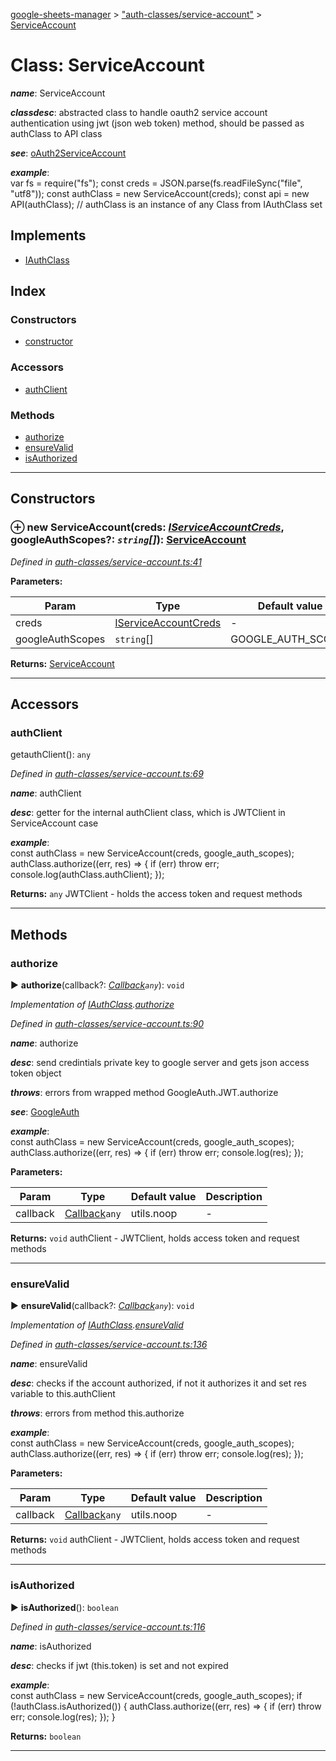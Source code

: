 [google-sheets-manager](../README.md) > ["auth-classes/service-account"](../modules/_auth_classes_service_account_.md) > [ServiceAccount](../classes/_auth_classes_service_account_.serviceaccount.md)



# Class: ServiceAccount

*__name__*: ServiceAccount

*__classdesc__*: abstracted class to handle oauth2 service account authentication using jwt (json web token) method, should be passed as authClass to API class

*__see__*: [oAuth2ServiceAccount](https://developers.google.com/identity/protocols/OAuth2ServiceAccount)

*__example__*:     
        var fs = require("fs");
        const creds = JSON.parse(fs.readFileSync("file", "utf8"));
        const authClass = new ServiceAccount(creds);
        const api = new API(authClass); // authClass is an instance of any Class from IAuthClass set


## Implements

* [IAuthClass](../interfaces/_auth_classes_auth_class_.iauthclass.md)

## Index

### Constructors

* [constructor](_auth_classes_service_account_.serviceaccount.md#constructor)


### Accessors

* [authClient](_auth_classes_service_account_.serviceaccount.md#authclient)


### Methods

* [authorize](_auth_classes_service_account_.serviceaccount.md#authorize)
* [ensureValid](_auth_classes_service_account_.serviceaccount.md#ensurevalid)
* [isAuthorized](_auth_classes_service_account_.serviceaccount.md#isauthorized)



---
## Constructors
<a id="constructor"></a>


### ⊕ **new ServiceAccount**(creds: *[IServiceAccountCreds](../interfaces/_utils_type_alias_.iserviceaccountcreds.md)*, googleAuthScopes?: *`string`[]*): [ServiceAccount](_auth_classes_service_account_.serviceaccount.md)



*Defined in [auth-classes/service-account.ts:41](https://github.com/AbdelrahmanRamadan/google-sheets-manager/blob/8df96f0/src/auth-classes/service-account.ts#L41)*



**Parameters:**

| Param | Type | Default value | Description |
| ------ | ------ | ------ | ------ |
| creds | [IServiceAccountCreds](../interfaces/_utils_type_alias_.iserviceaccountcreds.md)  | - |   - |
| googleAuthScopes | `string`[]  |  GOOGLE_AUTH_SCOPES |   - |





**Returns:** [ServiceAccount](_auth_classes_service_account_.serviceaccount.md)

---



## Accessors
<a id="authclient"></a>

###  authClient


getauthClient(): `any`


*Defined in [auth-classes/service-account.ts:69](https://github.com/AbdelrahmanRamadan/google-sheets-manager/blob/8df96f0/src/auth-classes/service-account.ts#L69)*


*__name__*: authClient

*__desc__*: getter for the internal authClient class, which is JWTClient in ServiceAccount case

*__example__*:     
        const authClass = new ServiceAccount(creds, google_auth_scopes);
        authClass.authorize((err, res) => {
            if (err)
                throw err;
            console.log(authClass.authClient);
        });





**Returns:** `any`
JWTClient - holds the access token and request methods



___


## Methods
<a id="authorize"></a>

###  authorize

► **authorize**(callback?: *[Callback](../modules/_utils_type_alias_.md#callback)`any`*): `void`




*Implementation of [IAuthClass](../interfaces/_auth_classes_auth_class_.iauthclass.md).[authorize](../interfaces/_auth_classes_auth_class_.iauthclass.md#authorize)*

*Defined in [auth-classes/service-account.ts:90](https://github.com/AbdelrahmanRamadan/google-sheets-manager/blob/8df96f0/src/auth-classes/service-account.ts#L90)*


*__name__*: authorize

*__desc__*: send credintials private key to google server and gets json access token object

*__throws__*: errors from wrapped method GoogleAuth.JWT.authorize

*__see__*: [GoogleAuth](https://github.com/google/google-auth-library-nodejs)

*__example__*:     
        const authClass = new ServiceAccount(creds, google_auth_scopes);
        authClass.authorize((err, res) => {
            if (err)
                throw err;
            console.log(res);
        });



**Parameters:**

| Param | Type | Default value | Description |
| ------ | ------ | ------ | ------ |
| callback | [Callback](../modules/_utils_type_alias_.md#callback)`any`  |  utils.noop |   - |





**Returns:** `void`
authClient - JWTClient, holds access token and request methods





___

<a id="ensurevalid"></a>

###  ensureValid

► **ensureValid**(callback?: *[Callback](../modules/_utils_type_alias_.md#callback)`any`*): `void`




*Implementation of [IAuthClass](../interfaces/_auth_classes_auth_class_.iauthclass.md).[ensureValid](../interfaces/_auth_classes_auth_class_.iauthclass.md#ensurevalid)*

*Defined in [auth-classes/service-account.ts:136](https://github.com/AbdelrahmanRamadan/google-sheets-manager/blob/8df96f0/src/auth-classes/service-account.ts#L136)*


*__name__*: ensureValid

*__desc__*: checks if the account authorized, if not it authorizes it and set res variable to this.authClient

*__throws__*: errors from method this.authorize

*__example__*:     
        const authClass = new ServiceAccount(creds, google_auth_scopes);
        authClass.authorize((err, res) => {
            if (err)
                throw err;
            console.log(res);
        });



**Parameters:**

| Param | Type | Default value | Description |
| ------ | ------ | ------ | ------ |
| callback | [Callback](../modules/_utils_type_alias_.md#callback)`any`  |  utils.noop |   - |





**Returns:** `void`
authClient - JWTClient, holds access token and request methods





___

<a id="isauthorized"></a>

###  isAuthorized

► **isAuthorized**(): `boolean`




*Defined in [auth-classes/service-account.ts:116](https://github.com/AbdelrahmanRamadan/google-sheets-manager/blob/8df96f0/src/auth-classes/service-account.ts#L116)*


*__name__*: isAuthorized

*__desc__*: checks if jwt (this.token) is set and not expired

*__example__*:     
        const authClass = new ServiceAccount(creds, google_auth_scopes);
        if (!authClass.isAuthorized()) {
            authClass.authorize((err, res) => {
                if (err)
                    throw err;
                console.log(res);
            });
        }





**Returns:** `boolean`





___


